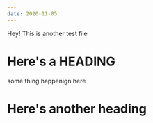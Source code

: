 ```yaml
---
date: 2020-11-05
---
```


Hey! This is another test file

# Here's a HEADING

some thing happenign here

# Here's another heading